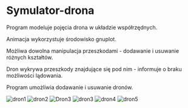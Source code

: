 # Symulator-drona
Program modeluje pojęcia drona w układzie współrzędnych.

Animacja wykorzystuje środowisko gnuplot.

Możliwa dowolna manipulacja przeszkodami - dodawanie i usuwanie różnych kształtów.

Dron wykrywa przeszkody znajdujące się pod nim - informuje o braku możliwości lądowania.

Program umożliwia dodawanie i usuwanie dronów.

![dron1](https://user-images.githubusercontent.com/72871744/169395872-7a199b52-f4d3-4172-a1b1-42e65edc3a69.jpg)
![dron2](https://user-images.githubusercontent.com/72871744/169395885-c6a82496-f8fc-4442-b59f-b0d6b83d8c8e.jpg)
![Dron3](https://user-images.githubusercontent.com/72871744/170967612-b786614b-7dbe-474c-b8a0-a5213080eb7d.png)
![dron3](https://user-images.githubusercontent.com/72871744/169396443-04b0d271-a845-430d-9652-b4093d6a88e1.jpg)
![dron4](https://user-images.githubusercontent.com/72871744/169397067-aa44d8fb-487b-47c8-b47b-0787c214dc2f.jpg)
![dron5](https://user-images.githubusercontent.com/72871744/169397074-4a10e27f-7451-4ad2-bcc4-ab68df61a470.jpg)

